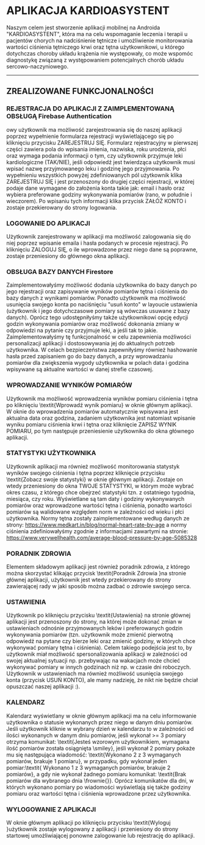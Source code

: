 # APLIKACJA KARDIOASYSTENT 
Naszym celem jest stworzenie aplikacji mobilnej na Androida "KARDIOASYSTENT", która ma na celu wspomaganie leczenia i terapii u pacjentów chorych na nadciśnienie tętnicze i umożliwienie monitorowania wartości ciśnienia tętniczego krwi oraz tętna  użytkownikowi, u którego dotychczas choroby układu krążenia nie występowały, co może wspomóc diagnostykę związaną z występowaniem potencjalnych chorób układu sercowo-naczyniowego.
***
## ZREALIZOWANE FUNKCJONALNOŚCI
### REJESTRACJA DO APLIKACJI Z ZAIMPLEMENTOWANĄ OBSŁUGĄ Firebase Authentication
owy użytkownik ma możliwość zarejestrowania się do naszej aplikacji poprzez wypełnienie formularza rejestracji wyświetlającego się po kliknięciu przycisku ZAREJESTRUJ SIĘ. Formularz rejestracyjny w pierwszej części zawiera pola do wpisania imienia, nazwiska, roku urodzenia, płci oraz wymaga podania informacji o tym, czy użytkownik przyjmuje leki kardiologiczne (TAK/NIE), jeśli odpowiedź jest twierdząca użytkownik musi wpisać nazwę przyjmowanego leku i godzinę jego przyjmowania. Po wypełnieniu wszystkich powyżej zdefiniowanych pól użytkownik klika ZAREJESTRUJ SIĘ i jest przenoszony do drugiej części rejestracji, w której podaje dane wymagane do założenia konta takie jak: email i hasło oraz wybiera preferowane godziny wykonywania pomiarów (rano, w południe i wieczorem). Po wpisaniu tych informacji klika przycisk ZAŁÓŻ KONTO i zostaje przekierowany do strony logowania. 
### LOGOWANIE DO APLIKACJI
Użytkownik zarejestrowany w aplikacji ma możliwość zalogowania się do niej poprzez wpisanie emaila i hasła podanych w procesie rejestracji. Po kliknięciu ZALOGUJ SIĘ, o ile wprowadzone przez niego dane są poprawne, zostaje przeniesiony do głównego okna aplikacji.
### OBSŁUGA BAZY DANYCH Firestore
Zaimplementowałyśmy możliwość dodania użytkownika do bazy danych po jego rejestracji oraz zapisywanie wyników pomiarów tętna i ciśnienia do bazy danych z wynikami pomiarów. Ponadto użytkownik ma możliwość usunięcia swojego konta po naciśnięciu "usuń konto" w layoucie ustawienia (użytkownik i jego dotychczasowe pomiary są wówczas usuwane z bazy danych). Oprócz tego udostępniłyśmy także użytkownikowi opcję edycji godzin wykonywania pomiarów oraz możliwość dokonania zmiany w odpowiedzi na pytanie czy przyjmuje leki, a jeśli tak to jakie. Zaimplementowałyśmy tę funkcjonalność w celu zapewnienia możliwości personalizacji aplikacji i dostosowywania jej do aktualnych potrzeb użytkownika. W celach bezpieczeństwa zapewniłyśmy również hashowanie hasła przed zapisaniem go do bazy danych, a przy wprowadzaniu pomiarów dla zwiększenia wygody użytkownika w polach data i godzina wpisywane są aktualne wartości w danej strefie czasowej.
### WPROWADZANIE WYNIKÓW POMIARÓW
Użytkownik ma możliwość wprowadzenia wyników pomiaru ciśnienia i tętna po kliknięciu \textit{Wprowadź wynik pomiaru} w oknie głównym aplikacji. W oknie do wprowadzenia pomiarów automatycznie wpisywana jest aktualna data oraz godzina, zadaniem użytkownika jest natomiast wpisanie wyniku pomiaru ciśnienia krwi i tętna oraz kliknięcie ZAPISZ WYNIK POMIARU, po tym następuje przeniesienie użytkownika do okna głównego aplikacji.
### STATYSTYKI UŻYTKOWNIKA
Użytkownik aplikacji ma również możliwość monitorowania statystyk wyników swojego ciśnienia i tętna poprzez kliknięcie przycisku \textit{Zobacz swoje statystyki} w oknie głównym aplikacji. Zostaje on wtedy przeniesiony do okna TWOJE STATYSTYKI, w którym może wybrać okres czasu, z którego chce obejrzeć statystyki tzn. z ostatniego tygodnia, miesiąca, czy roku. Wyświetlane są tam daty i godziny wykonywanych pomiarów oraz wprowadzone wartości tętna i ciśnienia, ponadto wartości pomiarów są walidowane względem norm w zależności od wieku i płci użytkownika. Normy tętna zostały zaimplementowane według danych ze strony: https://www.medkart.in/blog/normal-heart-rate-by-age a normy ciśnienia zdefiniowałyśmy zgodnie z informacjami zawartymi na stronie: https://www.verywellhealth.com/average-blood-pressure-by-age-5085328
### PORADNIK ZDROWIA
Elementem składowym aplikacji jest również poradnik zdrowia, z którego można skorzystać klikając przycisk \textit{Poradnik Zdrowia }na stronie głównej aplikacji, użytkownik jest wtedy przekierowany do strony zawierającej rady w jaki sposób można zadbać o zdrowie swojego serca.
### USTAWIENIA
Użytkownik po kliknięciu przycisku \textit{Ustawienia} na stronie głównej aplikacji jest przenoszony do strony, na której może dokonać zmian w ustawieniach odnośnie przyjmowanych leków i preferowanych godzin wykonywania pomiarów (tzn. użytkownik może zmienić pierwotną odpowiedź na pytane czy bierze leki oraz zmienić godziny, w których chce wykonywać pomiary tętna i ciśnienia). Celem takiego podejścia jest to, by użytkownik miał możliwość spersonalizowania aplikacji w zależności od swojej aktualnej sytuacji np. przebywając na wakacjach może chcieć wykonywać pomiary w innych godzinach niż np. w czasie dni roboczych. Użytkownik w ustawieniach ma również możliwość usunięcia swojego konta (przycisk USUŃ KONTO), ale mamy nadzieję, że nikt nie będzie chciał opuszczać naszej aplikacji :).
### KALENDARZ
Kalendarz wyświetlany w oknie głównym aplikacji ma na celu informowanie użytkownika o statusie wykonanych przez niego w danym dniu pomiarów. Jeśli użytkownik kliknie w wybrany dzień w kalendarzu to w zależności od ilości wykonanych w danym dniu pomiarów, jeśli wykonał >= 3 pomiary otrzyma komunikat: \textit{Jesteś wzorowym użytkownikiem, wymagana ilość pomiarów została osiągnięta \smiley}, jeśli wykonał 2 pomiary pokaże mu się następująca wiadomość: \textit{Wykonano 2 z 3 wymaganych pomiarów, brakuje 1 pomiaru}, w przypadku, gdy wykonał jeden pomiar:\textit{ Wykonano 1 z 3 wymaganych pomiarów, brakuje 2 pomiarów}, a gdy nie wykonał żadnego pomiaru komunikat: \textit{Brak pomiarów dla wybranego dnia \frownie{}}. Oprócz komunikatów dla dni, w których wykonano pomiary po wiadomości wyświetlają się także godziny pomiaru oraz wartości tętna i ciśnienia wprowadzone przez użytkownika.
### WYLOGOWANIE Z APLIKACJI
W oknie głównym aplikacji po kliknięciu przycisku \textit{Wyloguj }użytkownik zostaje wylogowany z aplikacji i przeniesiony do strony startowej umożliwiającej ponowne zalogowanie lub rejestrację do aplikacji.
